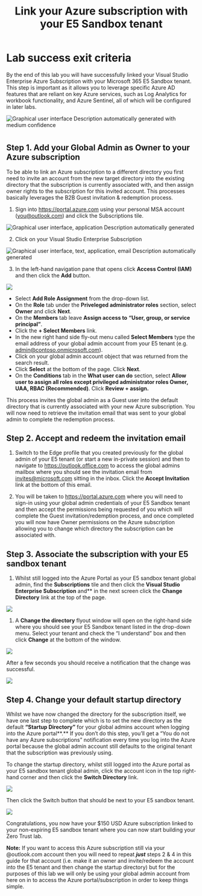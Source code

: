 ﻿---
id: linkazuresub
title: Link your Azure subscription with your E5 Sandbox tenant 
sidebar_label: Azure Subscription
slug: /linkazuresub
---



# Lab success exit criteria
By the end of this lab you will have successfully linked your Visual Studio Enterprise Azure Subscription with your Microsoft 365 E5 Sandbox tenant. This step is important as it allows you to leverage specific Azure AD features that are reliant on key Azure services, such as Log Analytics for workbook functionality, and Azure Sentinel, all of which will be configured in later labs. 


![Graphical user interface Description automatically generated with medium confidence](img/linkazuresub.001.png)
#
## Step 1. Add your Global Admin as Owner to your Azure subscription
To be able to link an Azure subscription to a different directory you first need to invite an account from the new target directory into the existing directory that the subscription is currently associated with, and then assign owner rights to the subscription for this invited account. This processes basically leverages the B2B Guest invitation & redemption process.

1. Sign into <https://portal.azure.com> using your personal MSA account (<you@outlook.com>) and click the Subscriptions tile.


![Graphical user interface, application Description automatically generated](img/linkazuresub.002.png)

2. Click on your Visual Studio Enterprise Subscription

![Graphical user interface, text, application, email Description automatically generated](img/linkazuresub.003.png)

3. In the left-hand navigation pane that opens click **Access Control (IAM)** and then click the **Add** button.

![](img/linkazuresub.004.png)
- Select **Add Role Assignment** from the drop-down list.
- On the **Role** tab under the **Priveleged administrator roles** section, select **Owner** and click **Next**. 
- On the **Members** tab leave **Assign access to** **“User, group, or service principal”**.
- Click the **+ Select Members** link.
- In the new right hand side fly-out menu called **Select Members** type the email address of your global admin account from your E5 tenant (e.g. <admin@contoso.onmicrosoft.com>).
- Click on your global admin account object that was returned from the search result.
- Click **Select** at the bottom of the page. Click **Next**.
- On the **Conditions** tab in the **What user can do** section, select **Allow user to assign all roles except privileged administrator roles Owner, UAA, RBAC (Recommended)**. Click **Review + assign.** 

This process invites the global admin as a Guest user into the default directory that is currently associated with your new Azure subscription. You will now need to retrieve the invitation email that was sent to your global admin to complete the redemption process.

## Step 2. Accept and redeem the invitation email
1. Switch to the Edge profile that you created previously for the global admin of your E5 tenant (or start a new in-private session) and then to navigate to <https://outlook.office.com> to access the global admins mailbox where you should see the invitation email from <invites@microsoft.com> sitting in the inbox. Click the **Accept Invitation** link at the bottom of this email.

1. You will be taken to <https://portal.azure.com> where you will need to sign-in using your global admin credentials of your E5 Sandbox tenant and then accept the permissions being requested of you which will complete the Guest invitation/redemption process, and once completed you will now have Owner permissions on the Azure subscription allowing you to change which directory the subscription can be associated with.

## Step 3. Associate the subscription with your E5 sandbox tenant
1. Whilst still logged into the Azure Portal as your E5 sandbox tenant global admin, find the **Subscriptions** tile and then click the **Visual Studio Enterprise Subscription** and** in the next screen click the **Change Directory** link at the top of the page.

![](img/linkazuresub.005.png)
1. A **Change the directory** flyout window will open on the right-hand side where you should see your E5 Sandbox tenant listed in the drop-down menu. Select your tenant and check the “I understand” box and then click **Change** at the bottom of the window.


![](img/linkazuresub.006.png)

After a few seconds you should receive a notification that the change was successful.

![](img/linkazuresub.007.png) 
## Step 4. Change your default startup directory
Whilst we have now changed the directory for the subscription itself, we have one last step to complete which is to set the new directory as the default **“Startup Directory”** for your global admins account when logging into the Azure portal**.** If you don’t do this step, you’ll get a “You do not have any Azure subscriptions” notification every time you log into the Azure portal because the global admin account still defaults to the original tenant that the subscription was previously using. 

To change the startup directory, whilst still logged into the Azure portal as your E5 sandbox tenant global admin, click the account icon in the top right-hand corner and then click the **Switch Directory** link.

![](img/linkazuresub.008.png)

Then click the Switch button that should be next to your E5 sandbox tenant.

![](img/linkazuresub.009.png)

Congratulations, you now have your $150 USD Azure subscription linked to your non-expiring E5 sandbox tenant where you can now start building your Zero Trust lab.

**Note:** If you want to access this Azure subscription still via your @outlook.com account then you will need to repeat ***just*** steps 2 & 4 in this guide for that account (i.e. make it an owner and invite/redeem the account into the E5 tenant and then change the startup directory) but for the purposes of this lab we will only be using your global admin account from here on in to access the Azure portal/subscription in order to keep things simple.
